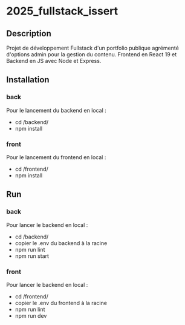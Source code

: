 # 2025_fullstack_issert


## Description

Projet de développement Fullstack d'un portfolio publique agrémenté d'options admin pour la gestion du contenu.
Frontend en React 19 et Backend en JS avec Node et Express.

## Installation

### back
Pour le lancement du backend en local : 
- cd /backend/
- npm install

### front
Pour le lancement du frontend en local : 
- cd /frontend/
- npm install

## Run

### back
Pour lancer le backend en local : 
- cd /backend/
- copier le .env du backend à la racine
- npm run lint 
- npm run start


### front
Pour lancer le backend en local : 
- cd /frontend/
- copier le .env du frontend à la racine
- npm run lint 
- npm run dev